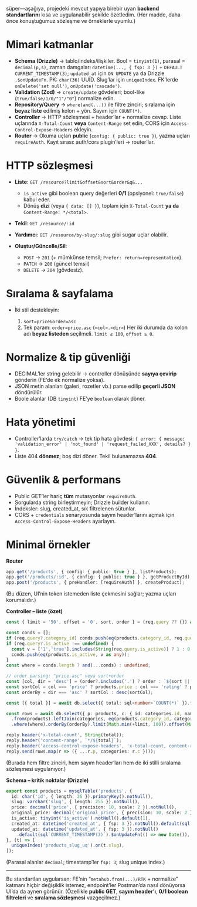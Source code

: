 süper—aşağıya, projedeki mevcut yapıya birebir uyan **backend standartlarını** kısa ve uygulanabilir şekilde özetledim. (Her madde, daha önce konuştuğumuz sözleşme ve örneklerle uyumlu.) 

# Mimari katmanlar

* **Schema (Drizzle)** → tablo/indeks/ilişkiler. Bool = `tinyint(1)`, parasal = `decimal(p,s)`, zaman damgaları `datetime(..., { fsp: 3 })` + `DEFAULT CURRENT_TIMESTAMP(3)`; `updated_at` için `ON UPDATE` ya da Drizzle `.$onUpdateFn`. PK: `char(36)` UUID. Slug’lar için `uniqueIndex`. FK’lerde `onDelete('set null')`, `onUpdate('cascade')`. 
* **Validation (Zod)** → `create/update` gövdeleri; bool-like (`true/false/1/0/"1"/"0"`) normalize edin. 
* **Repository/Query** → `where(and(...))` ile filtre zinciri; sıralama için **beyaz liste** edilmiş kolon + yön. Sayım için `COUNT(*)`. 
* **Controller** → HTTP sözleşmesi + header’lar + normalize cevap. Liste uçlarında `X-Total-Count` **veya** `Content-Range` set edin, CORS için `Access-Control-Expose-Headers` ekleyin. 
* **Router** → Okuma uçları **public** (`config: { public: true }`), yazma uçları `requireAuth`. Kayıt sırası: auth/cors plugin’leri → router’lar. 

# HTTP sözleşmesi

* **Liste**: `GET /resource?limit&offset&sort&order&q&...`

  * `is_active` gibi boolean query değerleri **0/1** (opsiyonel: `true/false`) kabul eder. 
  * Dönüş **dizi** (veya `{ data: [] }`), toplam için `X-Total-Count` **ya da** `Content-Range: */<total>`. 
* **Tekil**: `GET /resource/:id`
* **Yardımcı**: `GET /resource/by-slug/:slug` gibi sugar uçlar olabilir. 
* **Oluştur/Güncelle/Sil**:

  * `POST` → `201` (+ mümkünse temsil; `Prefer: return=representation`).
  * `PATCH` → `200` (güncel temsil)
  * `DELETE` → `204` (gövdesiz). 

# Sıralama & sayfalama

* İki stil destekleyin:

  1. `sort=price&order=asc`
  2. Tek param: `order=price.asc` (`<col>.<dir>`)
     Her iki durumda da kolon adı **beyaz listeden** seçilmeli. `limit ≤ 100`, `offset ≥ 0`. 

# Normalize & tip güvenliği

* DECIMAL’ler string gelebilir → controller dönüşünde **sayıya çevirip** gönderin (FE’de ek normalize yoksa).
* JSON metin alanları (galeri, rozetler vb.) parse edilip **geçerli JSON** döndürülür.
* Boole alanlar (DB `tinyint`) FE’ye `boolean` olarak döner. 

# Hata yönetimi

* Controller’larda `try/catch` → tek tip hata gövdesi:
  `{ error: { message: 'validation_error' | 'not_found' | 'request_failed_XXX', details? } }`.
* Liste 404 **dönmez**; boş dizi döner. Tekil bulunamazsa **404**. 

# Güvenlik & performans

* Public GET’ler hariç **tüm** mutasyonlar `requireAuth`.
* Sorgularda string birleştirmeyin; Drizzle builder kullanın.
* İndeksler: slug, created_at, sık filtrelenen sütunlar.
* CORS + `credentials` senaryosunda sayım header’larını açmak için `Access-Control-Expose-Headers` ayarlayın. 

# Minimal örnekler

**Router**

```ts
app.get('/products', { config: { public: true } }, listProducts);
app.get('/products/:id', { config: { public: true } }, getProductById);
app.post('/products', { preHandler: [requireAuth] }, createProduct);
```

(Bu düzen, UI’nin token istemeden liste çekmesini sağlar; yazma uçları korumalıdır.) 

**Controller – liste (özet)**

```ts
const { limit = '50', offset = '0', sort, order } = (req.query ?? {}) as any;

const conds = [];
if (req.query?.category_id) conds.push(eq(products.category_id, req.query.category_id));
if (req.query?.is_active !== undefined) {
  const v = ['1','true'].includes(String(req.query.is_active)) ? 1 : 0;
  conds.push(eq(products.is_active, v as any));
}
const where = conds.length ? and(...conds) : undefined;

// order parsing: "price.asc" veya sort+order
const [col, dir = 'desc'] = (order?.includes('.') ? order : `${sort || 'created_at'}.${order || 'desc'}`).split('.');
const sortCol = col === 'price' ? products.price : col === 'rating' ? products.rating : products.created_at;
const orderBy = dir === 'asc' ? sortCol : desc(sortCol);

const [{ total }] = await db.select({ total: sql<number>`COUNT(*)` }).from(products).where(where as any);

const rows = await db.select({ p: products, c: { id: categories.id, name: categories.name, slug: categories.slug } })
  .from(products).leftJoin(categories, eq(products.category_id, categories.id))
  .where(where).orderBy(orderBy).limit(Math.min(+limit, 100)).offset(Math.max(+offset, 0));

reply.header('x-total-count', String(total));
reply.header('content-range', `*/${total}`);
reply.header('access-control-expose-headers', 'x-total-count, content-range');
reply.send(rows.map(r => ({ ...r.p, categories: r.c })));
```

(Burada hem filtre zinciri, hem sayım header’ları hem de iki stilli sıralama sözleşmesi uygulanıyor.) 

**Schema – kritik noktalar (Drizzle)**

```ts
export const products = mysqlTable('products', {
  id: char('id', { length: 36 }).primaryKey().notNull(),
  slug: varchar('slug', { length: 255 }).notNull(),
  price: decimal('price', { precision: 10, scale: 2 }).notNull(),
  original_price: decimal('original_price', { precision: 10, scale: 2 }),
  is_active: tinyint('is_active').notNull().default(1),
  created_at: datetime('created_at', { fsp: 3 }).notNull().default(sql`CURRENT_TIMESTAMP(3)`),
  updated_at: datetime('updated_at', { fsp: 3 }).notNull()
    .default(sql`CURRENT_TIMESTAMP(3)`).$onUpdateFn(() => new Date()),
}, (t) => [
  uniqueIndex('products_slug_uq').on(t.slug),
]);
```

(Parasal alanlar `decimal`; timestamp’ler `fsp: 3`; slug unique index.) 

---

Bu standartları uygularsan: FE’nin “`metahub.from(...)/RTK` + normalize” katmanı hiçbir değişiklik istemez, endpoint’ler Postman’da nasıl dönüyorsa UI’da da aynen görünür. (Özellikle **public GET**, **sayım header’ı**, **0/1 boolean filtreleri** ve **sıralama sözleşmesi** vazgeçilmez.)
